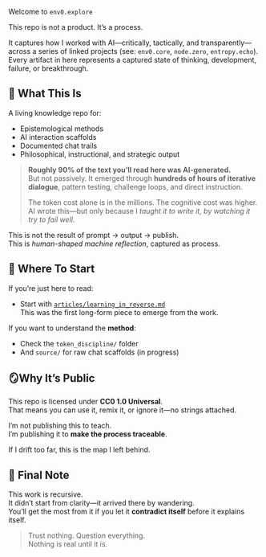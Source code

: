 Welcome to `env0.explore`

This repo is not a product. It’s a process.

It captures how I worked with AI—critically, tactically, and transparently—across a series of linked projects (see: `env0.core`, `node.zero`, `entropy.echo`). Every artifact in here represents a captured state of thinking, development, failure, or breakthrough.

## 🧠 What This Is

A living knowledge repo for:
- Epistemological methods
- AI interaction scaffolds
- Documented chat trails
- Philosophical, instructional, and strategic output

> **Roughly 90% of the text you’ll read here was AI-generated.**  
But not passively. It emerged through **hundreds of hours of iterative dialogue**, pattern testing, challenge loops, and direct instruction.  
>  
> The token cost alone is in the millions. The cognitive cost was higher.  
AI wrote this—but only because I *taught it to write it, by watching it try to fail well.*

This is not the result of prompt → output → publish.  
This is *human-shaped machine reflection*, captured as process.

## 🧰 Where To Start

If you’re just here to read:
- Start with [`articles/learning_in_reverse.md`](./articles/learning_in_reverse.md)  
  This was the first long-form piece to emerge from the work.

If you want to understand the **method**:
- Check the `token_discipline/` folder
- And `source/` for raw chat scaffolds (in progress)

## 🪞Why It’s Public

This repo is licensed under **CC0 1.0 Universal**.  
That means you can use it, remix it, or ignore it—no strings attached.

I’m not publishing this to teach.  
I’m publishing it to **make the process traceable**.

If I drift too far, this is the map I left behind.

## 💬 Final Note

This work is recursive.  
It didn’t start from clarity—it arrived there by wandering.  
You’ll get the most from it if you let it **contradict itself** before it explains itself.

> Trust nothing. Question everything.  
> Nothing is real until it is.
